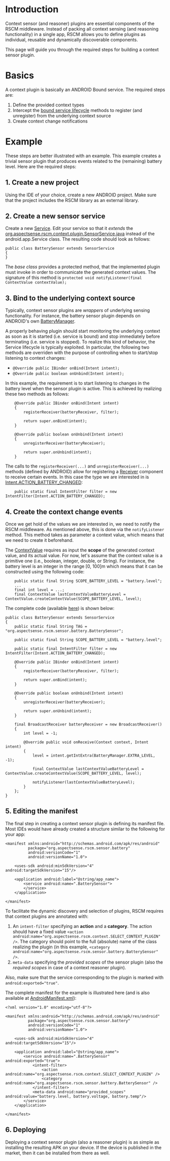 # Introduction #

Context sensor (and reasoner) plugins are essential components of the RSCM middleware. Instead of packing all context sensing (and reasoning functionality) in a single app, RSCM allows you to define plugins as individual, reusable and dynamically discoverable components.

This page will guide you through the required steps for building a context sensor plugin.

# Basics #

A context plugin is basically an ANDROID Bound service. The required steps are:
  1. Define the provided context types
  1. Intercept the [bound service lifecycle](http://developer.android.com/guide/topics/fundamentals/bound-services.html) methods to register (and unregister) from the underlying context source
  1. Create context change notifications

# Example #

These steps are better illustrated with an example. This example creates a trivial sensor plugin that produces events related to the (remaining) battery level. Here are the required steps:

## 1. Create a new project ##

Using the IDE of your choice, create a new ANDROID project. Make sure that the project includes the RSCM library as an external library.


## 2. Create a new sensor service ##

Create a new [Service](http://developer.android.com/guide/topics/fundamentals/services.html). Edit your service so that it _extends_ the [org.aspectsense.rscm.context.plugin.SensorService.java](http://code.google.com/p/rscm/source/browse/trunk/rscm-library/src/org/aspectsense/rscm/context/plugin/SensorService.java) instead of the android.app.Service class. The resulting code should look as follows:

```
public class BatterySensor extends SensorService
{
}
```

The _base class_ provides a protected method, that the implemented plugin must invoke in order to communicate the generated context values. The signature of this method is ` protected void notifyListener(final ContextValue contextValue); `

## 3. Bind to the underlying context source ##

Typically, context sensor plugins are _wrappers_ of underlying sensing functionality. For instance, the battery sensor plugin depends on ANDROID's own [BatteryManager](http://developer.android.com/reference/android/os/BatteryManager.html).

A properly behaving plugin should start monitoring the underlying context as soon as it is started (i.e. service is bound) and stop immediately before terminating (i.e. service is stopped). To realize this kind of behavior, the Service lifecycle is typically exploited. In particular, the following two methods are overriden with the purpose of controlling when to start/stop listening to context changes:
  * `@Override public IBinder onBind(Intent intent);`
  * `@Override public boolean onUnbind(Intent intent);`

In this example, the requirement is to start listening to changes in the battery level when the sensor plugin is active. This is achieved by realizing these two methods as follows:

```
    @Override public IBinder onBind(Intent intent)
    {
        registerReceiver(batteryReceiver, filter);

        return super.onBind(intent);
    }

    @Override public boolean onUnbind(Intent intent)
    {
        unregisterReceiver(batteryReceiver);

        return super.onUnbind(intent);
    }
```

The calls to the `registerReceiver(...)` and `unregisterReceiver(...)` methods (defined by ANDROID) allow for registering a [Receiver](http://developer.android.com/reference/android/content/BroadcastReceiver.html) component to receive certain events. In this case the type we are interested in is [Intent.ACTION\_BATTERY\_CHANGED](http://developer.android.com/reference/android/content/Intent.html#ACTION_BATTERY_CHANGED):

```
    public static final IntentFilter filter = new IntentFilter(Intent.ACTION_BATTERY_CHANGED);
```

## 4. Create the context change events ##

Once we get hold of the values we are interested in, we need to notify the RSCM middleware. As mentioned above, this is done via the `notifyListener` method. This method takes as parameter a context value, which means that we need to create it beforehand.

The [ContextValue](http://code.google.com/p/rscm/source/browse/trunk/rscm-library/src/org/aspectsense/rscm/ContextValue.java) requires as input the **scope** of the generated context value, and its actual value. For now, let's assume that the context value is a primitive one (i.e., boolean, integer, double, or String). For instance, the battery level is an integer in the range [0, 100]m which means that it can be constructed using the following code:

```
    public static final String SCOPE_BATTERY_LEVEL = "battery.level";
    ...
    final int level = ...;
    final ContextValue lastContextValueBatteryLevel = ContextValue.createContextValue(SCOPE_BATTERY_LEVEL, level);

```

The complete code (available [here](http://code.google.com/p/rscm/source/browse/trunk/plugins/plugin-sensor-battery/src/org/aspectsense/rscm/sensor/battery/BatterySensor.java)) is shown below:

```
public class BatterySensor extends SensorService
{
    public static final String TAG = "org.aspectsense.rscm.sensor.battery.BatterySensor";

    public static final String SCOPE_BATTERY_LEVEL = "battery.level";

    public static final IntentFilter filter = new IntentFilter(Intent.ACTION_BATTERY_CHANGED);

    @Override public IBinder onBind(Intent intent)
    {
        registerReceiver(batteryReceiver, filter);

        return super.onBind(intent);
    }

    @Override public boolean onUnbind(Intent intent)
    {
        unregisterReceiver(batteryReceiver);

        return super.onUnbind(intent);
    }

    final BroadcastReceiver batteryReceiver = new BroadcastReceiver()
    {
        int level = -1;

        @Override public void onReceive(Context context, Intent intent)
        {
            level = intent.getIntExtra(BatteryManager.EXTRA_LEVEL, -1);

            final ContextValue lastContextValueBatteryLevel = ContextValue.createContextValue(SCOPE_BATTERY_LEVEL, level);

            notifyListener(lastContextValueBatteryLevel);
        }
    };
}
```

## 5. Editing the manifest ##

The final step in creating a context sensor plugin is defining its manifest file. Most IDEs would have already created a structure similar to the following for your app:

```
<manifest xmlns:android="http://schemas.android.com/apk/res/android"
          package="org.aspectsense.rscm.sensor.battery"
          android:versionCode="1"
          android:versionName="1.0">

    <uses-sdk android:minSdkVersion="4" android:targetSdkVersion="15"/>

    <application android:label="@string/app_name">
        <service android:name=".BatterySensor">
        </service>
    </application>

</manifest>
```

To facilitate the dynamic discovery and selection of plugins, RSCM requires that context plugins are annotated with:
  1. An `intent-filter` specifying an **action** and a **category**. The action should have a fixed value `<action android:name="org.aspectsense.rscm.context.SELECT_CONTEXT_PLUGIN" />`. The category should point to the full (absolute) name of the class realizing the plugin (in this example, `<category android:name="org.aspectsense.rscm.sensor.battery.BatterySensor" />`.
  1. `meta-data` specifying the _provided scopes_ of the sensor plugin (also the _required scopes_ in case of a context reasoner plugin).

Also, make sure that the service corresponding to the plugin is marked with `android:exported="true"`.

The complete manifest for the example is illustrated here (and is also available at [AndroidManifest.xml](http://code.google.com/p/rscm/source/browse/trunk/plugins/plugin-sensor-battery/AndroidManifest.xml)):

```
<?xml version="1.0" encoding="utf-8"?>

<manifest xmlns:android="http://schemas.android.com/apk/res/android"
          package="org.aspectsense.rscm.sensor.battery"
          android:versionCode="1"
          android:versionName="1.0">

    <uses-sdk android:minSdkVersion="4" android:targetSdkVersion="15"/>

    <application android:label="@string/app_name">
        <service android:name=".BatterySensor" android:exported="true">
            <intent-filter>
                <action android:name="org.aspectsense.rscm.context.SELECT_CONTEXT_PLUGIN" />
                <category android:name="org.aspectsense.rscm.sensor.battery.BatterySensor" />
            </intent-filter>
            <meta-data android:name="provided_scopes" android:value="battery.level, battery.voltage, battery.temp"/>
        </service>
    </application>

</manifest>
```

## 6. Deploying ##

Deploying a context sensor plugin (also a reasoner plugin) is as simple as installing the resulting APK on your device. If the device is published in the market, then it can be installed from there as well.